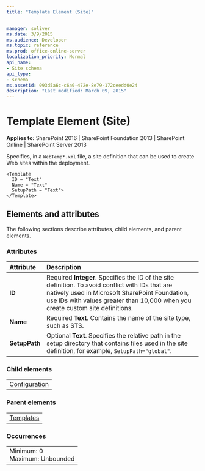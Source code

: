 ```yaml
---
title: "Template Element (Site)"


manager: soliver
ms.date: 3/9/2015
ms.audience: Developer
ms.topic: reference
ms.prod: office-online-server
localization_priority: Normal
api_name:
- Site schema
api_type:
- schema
ms.assetid: 093d5a6c-c6a0-472e-8e79-172ceedd0e24
description: "Last modified: March 09, 2015"
---
```


# Template Element (Site)

 
  
 **Applies to:** SharePoint 2016 | SharePoint Foundation 2013 | SharePoint Online | SharePoint Server 2013
  
Specifies, in a  `WebTemp*.xml` file, a site definition that can be used to create Web sites within the deployment. 
  
```
<Template
  ID = "Text"
  Name = "Text"
  SetupPath = "Text">
</Template>
```

## Elements and attributes

The following sections describe attributes, child elements, and parent elements.

### Attributes

|**Attribute**|**Description**|
|:-----|:-----|
|**ID** <br/> |Required **Integer**. Specifies the ID of the site definition. To avoid conflict with IDs that are natively used in Microsoft SharePoint Foundation, use IDs with values greater than 10,000 when you create custom site definitions.  <br/> |
|**Name** <br/> |Required **Text**. Contains the name of the site type, such as STS.  <br/> |
|**SetupPath** <br/> |Optional **Text**. Specifies the relative path in the setup directory that contains files used in the site definition, for example,  `SetupPath="global"`.  <br/> |
   
### Child elements

||
|:-----|
|[Configuration](configuration-element-site.md)|
   
### Parent elements

||
|:-----|
|[Templates](templates-element-site.md)|
   
### Occurrences

||
|:-----|
|Minimum: 0  <br/> Maximum: Unbounded  <br/> |
   

